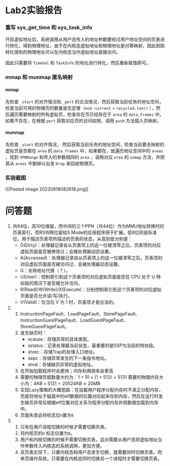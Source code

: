 # Lab2实验报告
### 重写 sys_get_time 和 sys_task_info
开启虚拟地址后，系统调用从用户态传入的地址参数要经过用户地址空间的页表进行转化，得到物理地址，由于在内核态虚拟地址和物理地址是对等映射，因此刚刚转化得到的物理地址可以在内核态当作虚拟地址直接访问。

因此只需要将 `TimeVal` 和 `TaskInfo` 的地址进行转化，然后重新赋值即可。

### mmap 和 munmap 匿名映射
#### mmap
先检查 `_start` 的对齐情况和 `_port` 的合法情况，然后获取当前任务的地址空间，检查当前可用的物理页的数量是否足够（`end` -`current` + `recycled.len()` ），然后遍历需要映射的所有虚拟页，检查存在页已经存在于 `area` 的 `data_frames` 中。如果不存在，在根据 `port` 获取对应页的访问权限，调用 `push` 方法插入页映射。
#### munmap
先检查 `_start` 的对齐情况， 然后获取当前任务的地址空间，检查当前要去映射的虚拟页是否都在 `area` 的 `data_frames` 中，如果都在，就遍历地址空间中的 `areas` ，找到 `VPNRange` 和传入的参数相同的 `area` ，调用对应 `area` 的 `unmap` 方法，并把其从 `areas` 中删掉以出发 `Drop` 来回收物理页。

### 实验截图
![[Pasted image 20220818082618.png]]

# 问答题
1. 共64位，高10位保留，而中间的三个PPN（共44位）作为MMU地址转换时的页表索引，而RSW两位留给S Mode的应用程序用于扩展。低8位则是标准位，用于描述页表项所描述的页表的状态，从高到低分别是：
	- D(Dirty)：处理器记录自从页表项上的这一位被清零之后，页表项的对应虚拟页面是否被修改过；会被处理器动态设置。
	- A(Accessed)：处理器记录自从页表项上的这一位被清零之后，页表项的对应虚拟页面是否被访问过，会被处理器动态设置。
	- G：全局地址代换（？）。
	- U(User)：控制索引到这个页表项的对应虚拟页面是否在 CPU 处于 U 特权级的情况下是否被允许访问。
	- R(Read)/W(Write)/X(Execute)：分别控制索引到这个页表项的对应虚拟页面是否允许读/写/执行。
	- V(Valid)：仅当位 V 为 1 时，页表项才是合法的。
2. 
	1. InstructionPageFault、LoadPageFault、StorePageFault、InstructionGuestPageFault、LoadGuestPageFault、StoreGuestPageFault。
	2. 发生缺页时：
		- scause：存储异常的具体类型。
		- sstatus：记录处理器当前状态，最重要的是SSP为当前的特权级。
		- stvec：存储Trap的处理入口地址。
		- sepc：存储异常发生的下一条指令地址。
		- stval：存储缺页异常的虚拟地址。
	3. 在开始加载程序时会更快；内存利用效率会更高
	4. 需要的物理页框数量大约为：$1+10\times(1 + 512) = 5131$
		需要的物理内存大小为：$4KB \times 5131 =20524KB\approx20MB$  
	5. 实现Lazy策略的大概思路：在加载用户程序分配内存时不真正分配内存，而是将地址于磁盘中的elf数据的位置对应起来存到内存，然后在运行时发生缺页异常后根据elf位置对应关系为程序分配内存并把数据加载到内存中。
	6. 页面失效会将标志位`V`置为`0`
3. 
	1. 只有在用户进程切换的时候才需要切换页表。
	2. 将内核页的`U` 标志位置为`0`。
	3. 用户和内核切换的时候不需要切换页表，这对需要从用户态将虚拟地址当作参数传入内核态的系统调用，更加方便。
	4. 双页表实现下，只要内核态和用户态发生切换，就需要同时切换页表，而单页操作系统，只需要在内核态同时切换另一个进程时才需要切换页表。